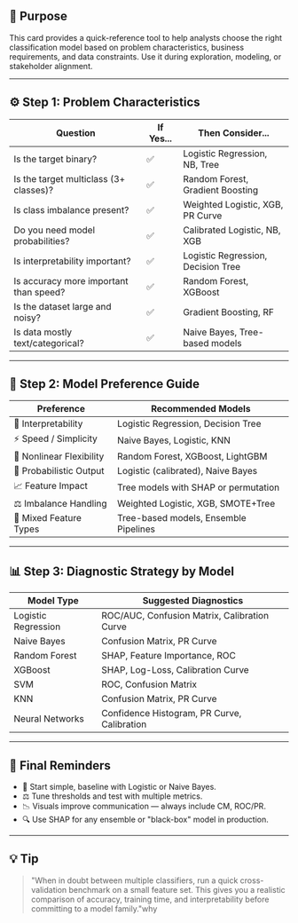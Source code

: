 ## 🎯 Purpose

This card provides a quick-reference tool to help analysts choose the right classification model based on problem characteristics, business requirements, and data constraints. Use it during exploration, modeling, or stakeholder alignment.

---

## ⚙️ Step 1: Problem Characteristics

| Question                               | If Yes... | Then Consider...                   |
| -------------------------------------- | --------- | ---------------------------------- |
| Is the target binary?                  | ✅         | Logistic Regression, NB, Tree      |
| Is the target multiclass (3+ classes)? | ✅         | Random Forest, Gradient Boosting   |
| Is class imbalance present?            | ✅         | Weighted Logistic, XGB, PR Curve   |
| Do you need model probabilities?       | ✅         | Calibrated Logistic, NB, XGB       |
| Is interpretability important?         | ✅         | Logistic Regression, Decision Tree |
| Is accuracy more important than speed? | ✅         | Random Forest, XGBoost             |
| Is the dataset large and noisy?        | ✅         | Gradient Boosting, RF              |
| Is data mostly text/categorical?       | ✅         | Naive Bayes, Tree-based models     |

---

## 🧰 Step 2: Model Preference Guide

| Preference               | Recommended Models                    |
| ------------------------ | ------------------------------------- |
| 🔎 Interpretability      | Logistic Regression, Decision Tree    |
| ⚡️ Speed / Simplicity    | Naive Bayes, Logistic, KNN            |
| 🧠 Nonlinear Flexibility | Random Forest, XGBoost, LightGBM      |
| 🧪 Probabilistic Output  | Logistic (calibrated), Naive Bayes    |
| 📈 Feature Impact        | Tree models with SHAP or permutation  |
| ⚖️ Imbalance Handling    | Weighted Logistic, XGB, SMOTE+Tree    |
| 🧬 Mixed Feature Types   | Tree-based models, Ensemble Pipelines |

---

## 📊 Step 3: Diagnostic Strategy by Model

| Model Type          | Suggested Diagnostics                        |
| ------------------- | -------------------------------------------- |
| Logistic Regression | ROC/AUC, Confusion Matrix, Calibration Curve |
| Naive Bayes         | Confusion Matrix, PR Curve                   |
| Random Forest       | SHAP, Feature Importance, ROC                |
| XGBoost             | SHAP, Log-Loss, Calibration Curve            |
| SVM                 | ROC, Confusion Matrix                        |
| KNN                 | Confusion Matrix, PR Curve                   |
| Neural Networks     | Confidence Histogram, PR Curve, Calibration  |

---

## 🧠 Final Reminders

* 🎯 Start simple, baseline with Logistic or Naive Bayes.
* ⚖️ Tune thresholds and test with multiple metrics.
* 📉 Visuals improve communication — always include CM, ROC/PR.
* 🔍 Use SHAP for any ensemble or "black-box" model in production.

---

## 💡 Tip

> "When in doubt between multiple classifiers, run a quick cross-validation benchmark on a small feature set. This gives you a realistic comparison of accuracy, training time, and interpretability before committing to a model family."why
